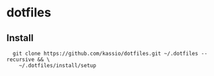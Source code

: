 dotfiles
========

Install
-------

      git clone https://github.com/kassio/dotfiles.git ~/.dotfiles --recursive && \
        ~/.dotfiles/install/setup
